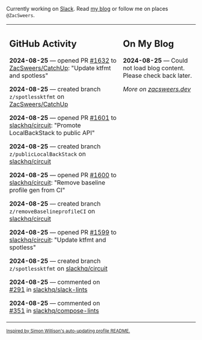 Currently working on [Slack](https://slack.com/). Read [my blog](https://zacsweers.dev/) or follow me on places `@ZacSweers`.

<table><tr><td valign="top" width="60%">

## GitHub Activity
<!-- githubActivity starts -->
**2024-08-25** — opened PR [#1632](https://github.com/ZacSweers/CatchUp/pull/1632) to [ZacSweers/CatchUp](https://github.com/ZacSweers/CatchUp): "Update ktfmt and spotless"

**2024-08-25** — created branch `z/spotlessktfmt` on [ZacSweers/CatchUp](https://github.com/ZacSweers/CatchUp)

**2024-08-25** — opened PR [#1601](https://github.com/slackhq/circuit/pull/1601) to [slackhq/circuit](https://github.com/slackhq/circuit): "Promote LocalBackStack to public API"

**2024-08-25** — created branch `z/publicLocalBackStack` on [slackhq/circuit](https://github.com/slackhq/circuit)

**2024-08-25** — opened PR [#1600](https://github.com/slackhq/circuit/pull/1600) to [slackhq/circuit](https://github.com/slackhq/circuit): "Remove baseline profile gen from CI"

**2024-08-25** — created branch `z/removeBaselineprofileCI` on [slackhq/circuit](https://github.com/slackhq/circuit)

**2024-08-25** — opened PR [#1599](https://github.com/slackhq/circuit/pull/1599) to [slackhq/circuit](https://github.com/slackhq/circuit): "Update ktfmt and spotless"

**2024-08-25** — created branch `z/spotlessktfmt` on [slackhq/circuit](https://github.com/slackhq/circuit)

**2024-08-25** — commented on [#291](https://github.com/slackhq/slack-lints/pull/291#issuecomment-2308981008) in [slackhq/slack-lints](https://github.com/slackhq/slack-lints)

**2024-08-25** — commented on [#351](https://github.com/slackhq/compose-lints/issues/351#issuecomment-2308979735) in [slackhq/compose-lints](https://github.com/slackhq/compose-lints)
<!-- githubActivity ends -->
</td><td valign="top" width="40%">

## On My Blog
<!-- blog starts -->
**2024-08-25** — Could not load blog content. Please check back later.
<!-- blog ends -->
_More on [zacsweers.dev](https://zacsweers.dev/)_
</td></tr></table>

<sub><a href="https://simonwillison.net/2020/Jul/10/self-updating-profile-readme/">Inspired by Simon Willison's auto-updating profile README.</a></sub>